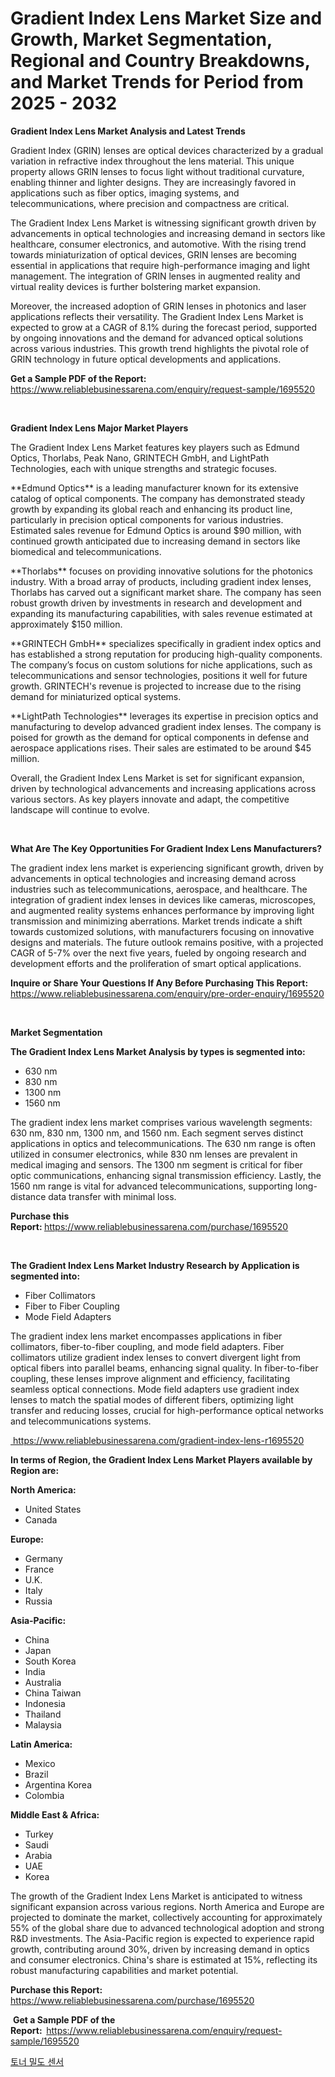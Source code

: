 <p><h1>Gradient Index Lens Market Size and Growth, Market Segmentation, Regional and Country Breakdowns, and Market Trends for Period from 2025 -  2032</h1></p><p><strong>Gradient Index Lens Market Analysis and Latest Trends</strong></p>
<p><p>Gradient Index (GRIN) lenses are optical devices characterized by a gradual variation in refractive index throughout the lens material. This unique property allows GRIN lenses to focus light without traditional curvature, enabling thinner and lighter designs. They are increasingly favored in applications such as fiber optics, imaging systems, and telecommunications, where precision and compactness are critical.</p><p>The Gradient Index Lens Market is witnessing significant growth driven by advancements in optical technologies and increasing demand in sectors like healthcare, consumer electronics, and automotive. With the rising trend towards miniaturization of optical devices, GRIN lenses are becoming essential in applications that require high-performance imaging and light management. The integration of GRIN lenses in augmented reality and virtual reality devices is further bolstering market expansion.</p><p>Moreover, the increased adoption of GRIN lenses in photonics and laser applications reflects their versatility. The Gradient Index Lens Market is expected to grow at a CAGR of 8.1% during the forecast period, supported by ongoing innovations and the demand for advanced optical solutions across various industries. This growth trend highlights the pivotal role of GRIN technology in future optical developments and applications.</p></p>
<p><strong>Get a Sample PDF of the Report:&nbsp;</strong> <a href="https://www.reliablebusinessarena.com/enquiry/request-sample/1695520?utm_campaign=1932&utm_medium=2&utm_source=Github&utm_content=ia&utm_term=08012025&utm_id=gradient-index-lens">https://www.reliablebusinessarena.com/enquiry/request-sample/1695520</a></p>
<p>&nbsp;</p>
<p><strong>Gradient Index Lens Major Market Players</strong></p>
<p><p>The Gradient Index Lens Market features key players such as Edmund Optics, Thorlabs, Peak Nano, GRINTECH GmbH, and LightPath Technologies, each with unique strengths and strategic focuses. </p><p>**Edmund Optics** is a leading manufacturer known for its extensive catalog of optical components. The company has demonstrated steady growth by expanding its global reach and enhancing its product line, particularly in precision optical components for various industries. Estimated sales revenue for Edmund Optics is around $90 million, with continued growth anticipated due to increasing demand in sectors like biomedical and telecommunications.</p><p>**Thorlabs** focuses on providing innovative solutions for the photonics industry. With a broad array of products, including gradient index lenses, Thorlabs has carved out a significant market share. The company has seen robust growth driven by investments in research and development and expanding its manufacturing capabilities, with sales revenue estimated at approximately $150 million.</p><p>**GRINTECH GmbH** specializes specifically in gradient index optics and has established a strong reputation for producing high-quality components. The company’s focus on custom solutions for niche applications, such as telecommunications and sensor technologies, positions it well for future growth. GRINTECH's revenue is projected to increase due to the rising demand for miniaturized optical systems.</p><p>**LightPath Technologies** leverages its expertise in precision optics and manufacturing to develop advanced gradient index lenses. The company is poised for growth as the demand for optical components in defense and aerospace applications rises. Their sales are estimated to be around $45 million.</p><p>Overall, the Gradient Index Lens Market is set for significant expansion, driven by technological advancements and increasing applications across various sectors. As key players innovate and adapt, the competitive landscape will continue to evolve.</p></p>
<p>&nbsp;</p>
<p><strong>What Are The Key Opportunities For Gradient Index Lens Manufacturers?</strong></p>
<p><p>The gradient index lens market is experiencing significant growth, driven by advancements in optical technologies and increasing demand across industries such as telecommunications, aerospace, and healthcare. The integration of gradient index lenses in devices like cameras, microscopes, and augmented reality systems enhances performance by improving light transmission and minimizing aberrations. Market trends indicate a shift towards customized solutions, with manufacturers focusing on innovative designs and materials. The future outlook remains positive, with a projected CAGR of 5-7% over the next five years, fueled by ongoing research and development efforts and the proliferation of smart optical applications.</p></p>
<p><strong>Inquire or Share Your Questions If Any Before Purchasing This Report:</strong> <a href="https://www.reliablebusinessarena.com/enquiry/pre-order-enquiry/1695520?utm_campaign=1932&utm_medium=2&utm_source=Github&utm_content=ia&utm_term=08012025&utm_id=gradient-index-lens">https://www.reliablebusinessarena.com/enquiry/pre-order-enquiry/1695520</a></p>
<p>&nbsp;</p>
<p><strong>Market Segmentation</strong></p>
<p><strong>The Gradient Index Lens Market Analysis by types is segmented into:</strong></p>
<p><ul><li>630 nm</li><li>830 nm</li><li>1300 nm</li><li>1560 nm</li></ul></p>
<p><p>The gradient index lens market comprises various wavelength segments: 630 nm, 830 nm, 1300 nm, and 1560 nm. Each segment serves distinct applications in optics and telecommunications. The 630 nm range is often utilized in consumer electronics, while 830 nm lenses are prevalent in medical imaging and sensors. The 1300 nm segment is critical for fiber optic communications, enhancing signal transmission efficiency. Lastly, the 1560 nm range is vital for advanced telecommunications, supporting long-distance data transfer with minimal loss.</p></p>
<p><strong>Purchase this Report:&nbsp;</strong><a href="https://www.reliablebusinessarena.com/purchase/1695520?utm_campaign=1932&utm_medium=2&utm_source=Github&utm_content=ia&utm_term=08012025&utm_id=gradient-index-lens">https://www.reliablebusinessarena.com/purchase/1695520</a></p>
<p>&nbsp;</p>
<p><strong>The Gradient Index Lens Market Industry Research by Application is segmented into:</strong></p>
<p><ul><li>Fiber Collimators</li><li>Fiber to Fiber Coupling</li><li>Mode Field Adapters</li></ul></p>
<p><p>The gradient index lens market encompasses applications in fiber collimators, fiber-to-fiber coupling, and mode field adapters. Fiber collimators utilize gradient index lenses to convert divergent light from optical fibers into parallel beams, enhancing signal quality. In fiber-to-fiber coupling, these lenses improve alignment and efficiency, facilitating seamless optical connections. Mode field adapters use gradient index lenses to match the spatial modes of different fibers, optimizing light transfer and reducing losses, crucial for high-performance optical networks and telecommunications systems.</p></p>
<p><a href="https://www.reliablebusinessarena.com/gradient-index-lens-r1695520?utm_campaign=1932&utm_medium=2&utm_source=Github&utm_content=ia&utm_term=08012025&utm_id=gradient-index-lens">&nbsp;https://www.reliablebusinessarena.com/gradient-index-lens-r1695520</a></p>
<p><strong>In terms of Region, the Gradient Index Lens Market Players available by Region are:</strong></p>
<p>
    <p> <strong> North America: </strong>
        <ul>
            <li>United States</li>
            <li>Canada</li>
        </ul>
        </p> 
    <p> <strong> Europe: </strong>
        <ul>
            <li>Germany</li>
            <li>France</li>
            <li>U.K.</li>
            <li>Italy</li>
            <li>Russia</li>
        </ul>
        </p> 
    <p> <strong> Asia-Pacific: </strong>
        <ul>
            <li>China</li>
            <li>Japan</li>
            <li>South Korea</li>
            <li>India</li>
            <li>Australia</li>
            <li>China Taiwan</li>
            <li>Indonesia</li>
            <li>Thailand</li>
            <li>Malaysia</li>
        </ul>
        </p> 
    <p> <strong> Latin America: </strong>
        <ul>
            <li>Mexico</li>
            <li>Brazil</li>
            <li>Argentina Korea</li>
            <li>Colombia</li>
        </ul>
        </p> 
    <p> <strong> Middle East & Africa: </strong>
        <ul>
            <li>Turkey</li>
            <li>Saudi</li>
            <li>Arabia</li>
            <li>UAE</li>
            <li>Korea</li>
        </ul>
    </p>
    </p>
<p><p>The growth of the Gradient Index Lens Market is anticipated to witness significant expansion across various regions. North America and Europe are projected to dominate the market, collectively accounting for approximately 55% of the global share due to advanced technological adoption and strong R&D investments. The Asia-Pacific region is expected to experience rapid growth, contributing around 30%, driven by increasing demand in optics and consumer electronics. China's share is estimated at 15%, reflecting its robust manufacturing capabilities and market potential.</p></p>
<p><strong>Purchase this Report: </strong><a href="https://www.reliablebusinessarena.com/purchase/1695520?utm_campaign=1932&utm_medium=2&utm_source=Github&utm_content=ia&utm_term=08012025&utm_id=gradient-index-lens">https://www.reliablebusinessarena.com/purchase/1695520</a></p>
<p>&nbsp;<strong>Get a Sample PDF of the Report:&nbsp;&nbsp;</strong><a href="https://www.reliablebusinessarena.com/enquiry/request-sample/1695520?utm_campaign=1932&utm_medium=2&utm_source=Github&utm_content=ia&utm_term=08012025&utm_id=gradient-index-lens">https://www.reliablebusinessarena.com/enquiry/request-sample/1695520</a></p>
<p><strong></strong></p>
<p><p><a href="https://github.com/laholand/Market-Research-Report-List-6/blob/main/158573829761.md?utm_campaign=1932&utm_medium=2&utm_source=Github&utm_content=ia&utm_term=08012025&utm_id=gradient-index-lens">토너 밀도 센서</a></p></p>